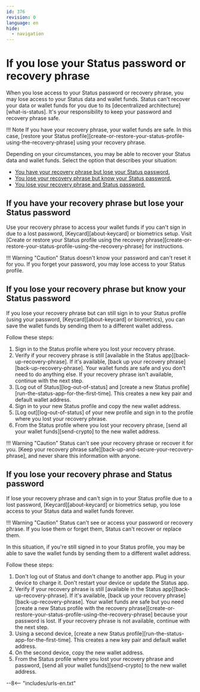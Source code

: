 ```yaml
---
id: 376
revision: 0
language: en
hide:
  - navigation
---
```


# If you lose your Status password or recovery phrase

When you lose access to your Status password or recovery phrase, you may lose access to your Status data and wallet funds. Status can't recover your data or wallet funds for you due to its [decentralized architecture][what-is-status]. It's your responsibility to keep your password and recovery phrase safe.

!!! Note
    If you have your recovery phrase, your wallet funds are safe. In this case, [restore your Status profile][create-or-restore-your-status-profile-using-the-recovery-phrase] using your recovery phrase.

Depending on your circumstances, you may be able to recover your Status data and wallet funds. Select the option that describes your situation:

- [You have your recovery phrase but lose your Status password.](#if-you-have-your-recovery-phrase-but-lose-your-status-password)
- [You lose your recovery phrase but know your Status password.](#if-you-lose-your-recovery-phrase-but-know-your-status-password)
- [You lose your recovery phrase and Status password.](#if-you-lose-your-recovery-phrase-and-status-password)

## If you have your recovery phrase but lose your Status password

Use your recovery phrase to access your wallet funds if you can't sign in due to a lost password, [Keycard][about-keycard] or biometrics setup. Visit [Create or restore your Status profile using the recovery phrase][create-or-restore-your-status-profile-using-the-recovery-phrase] for instructions.

!!! Warning "Caution"
    Status doesn't know your password and can't reset it for you. If you forget your password, you may lose access to your Status profile.

## If you lose your recovery phrase but know your Status password

If you lose your recovery phrase but can still sign in to your Status profile (using your password, [Keycard][about-keycard] or biometrics), you can save the wallet funds by sending them to a different wallet address.

Follow these steps:

1. Sign in to the Status profile where you lost your recovery phrase.
1. Verify if your recovery phrase is still [available in the Status app][back-up-recovery-phrase]. If it's available, [back up your recovery phrase][back-up-recovery-phrase]. Your wallet funds are safe and you don't need to do anything else. If your recovery phrase isn't available, continue with the next step.
1. [Log out of Status][log-out-of-status] and [create a new Status profile][run-the-status-app-for-the-first-time]. This creates a new key pair and default wallet address.
1. Sign in to your new Status profile and copy the new wallet address.
1. [Log out][log-out-of-status] of your new profile and sign in to the profile where you lost your recovery phrase.
1. From the Status profile where you lost your recovery phrase, [send all your wallet funds][send-crypto] to the new wallet address.

!!! Warning "Caution"
    Status can't see your recovery phrase or recover it for you. [Keep your recovery phrase safe][back-up-and-secure-your-recovery-phrase], and never share this information with anyone.

## If you lose your recovery phrase and Status password

If lose your recovery phrase and can't sign in to your Status profile due to a lost password, [Keycard][about-keycard] or biometrics setup, you lose access to your Status data and wallet funds forever.

!!! Warning "Caution"
    Status can't see or access your password or recovery phrase. If you lose them or forget them, Status can't recover or replace them.

In this situation, if you're still signed in to your Status profile, you may be able to save the wallet funds by sending them to a different wallet address.

Follow these steps:

1. Don't log out of Status and don't change to another app. Plug in your device to charge it. Don't restart your device or update the Status app.
1. Verify if your recovery phrase is still [available in the Status app][back-up-recovery-phrase]. If it's available, [back up your recovery phrase][back-up-recovery-phrase]. Your wallet funds are safe but you need [create a new Status profile with the recovery phrase][create-or-restore-your-status-profile-using-the-recovery-phrase] because your password is lost. If your recovery phrase is not available, continue with the next step.
1. Using a second device, [create a new Status profile][run-the-status-app-for-the-first-time]. This creates a new key pair and default wallet address.
1. On the second device, copy the new wallet address.
1. From the Status profile where you lost your recovery phrase and password, [send all your wallet funds][send-crypto] to the new wallet address.

--8<-- "includes/urls-en.txt"
